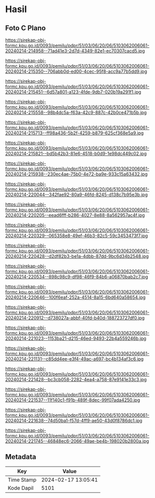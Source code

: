 # Hasil

## Foto C Plano

https://sirekap-obj-formc.kpu.go.id/0093/pemilu/pdpr/51/03/06/20/06/5103062006061-20240214-214958--71ad41e3-2d7d-4349-82e1-ec70307cacd5.jpg

https://sirekap-obj-formc.kpu.go.id/0093/pemilu/pdpr/51/03/06/20/06/5103062006061-20240214-215350--706abb0d-ed00-4cec-95f8-acc9a77b5dd9.jpg

https://sirekap-obj-formc.kpu.go.id/0093/pemilu/pdpr/51/03/06/20/06/5103062006061-20240214-215451--6d57a801-a123-4fde-9db7-020b19a291f1.jpg

https://sirekap-obj-formc.kpu.go.id/0093/pemilu/pdpr/51/03/06/20/06/5103062006061-20240214-215558--98b4dc5a-f63a-42c9-887c-42b0ce471b5b.jpg

https://sirekap-obj-formc.kpu.go.id/0093/pemilu/pdpr/51/03/06/20/06/5103062006061-20240214-215713--ff98a436-5b2f-4259-b879-625cf368e5a9.jpg

https://sirekap-obj-formc.kpu.go.id/0093/pemilu/pdpr/51/03/06/20/06/5103062006061-20240214-215821--bd5b42b3-81e6-4518-b0d9-1e98dc449c02.jpg

https://sirekap-obj-formc.kpu.go.id/0093/pemilu/pdpr/51/03/06/20/06/5103062006061-20240214-215938--230ec4ae-75b0-4e72-ba9e-933c15a63432.jpg

https://sirekap-obj-formc.kpu.go.id/0093/pemilu/pdpr/51/03/06/20/06/5103062006061-20240214-220044--342fae92-80a9-46fd-8245-d138c7b95e3b.jpg

https://sirekap-obj-formc.kpu.go.id/0093/pemilu/pdpr/51/03/06/20/06/5103062006061-20240214-220205--eead6fff-b286-4027-8e88-8a562957ac4f.jpg

https://sirekap-obj-formc.kpu.go.id/0093/pemilu/pdpr/51/03/06/20/06/5103062006061-20240214-220329--065358e8-49ef-46b3-82c5-59c3453473f7.jpg

https://sirekap-obj-formc.kpu.go.id/0093/pemilu/pdpr/51/03/06/20/06/5103062006061-20240214-220428--d2df82b3-be1a-4dbb-87dd-9bc6d34b2548.jpg

https://sirekap-obj-formc.kpu.go.id/0093/pemilu/pdpr/51/03/06/20/06/5103062006061-20240214-220534--898c98c9-df98-46f9-84b6-a06870bab2c7.jpg

https://sirekap-obj-formc.kpu.go.id/0093/pemilu/pdpr/51/03/06/20/06/5103062006061-20240214-220646--100f6eaf-252a-4514-8a15-6bd640a58654.jpg

https://sirekap-obj-formc.kpu.go.id/0093/pemilu/pdpr/51/03/06/20/06/5103062006061-20240214-220912--d738027a-abbf-40fd-b40d-188723727df0.jpg

https://sirekap-obj-formc.kpu.go.id/0093/pemilu/pdpr/51/03/06/20/06/5103062006061-20240214-221023--1153ba21-d215-46ed-9493-22b4a559246b.jpg

https://sirekap-obj-formc.kpu.go.id/0093/pemilu/pdpr/51/03/06/20/06/5103062006061-20240214-221131--c85dd4ee-e3f4-49ac-a697-bc4b134af3c6.jpg

https://sirekap-obj-formc.kpu.go.id/0093/pemilu/pdpr/51/03/06/20/06/5103062006061-20240214-221428--bc3cb058-2282-4ea4-a758-87e9141e33c3.jpg

https://sirekap-obj-formc.kpu.go.id/0093/pemilu/pdpr/51/03/06/20/06/5103062006061-20240214-221537--11f140c1-f91b-489f-8dec-99f07ada4250.jpg

https://sirekap-obj-formc.kpu.go.id/0093/pemilu/pdpr/51/03/06/20/06/5103062006061-20240214-221638--74d50ba1-f57d-4ff9-ae50-43d0f8786dc1.jpg

https://sirekap-obj-formc.kpu.go.id/0093/pemilu/pdpr/51/03/06/20/06/5103062006061-20240214-221745--46848ec6-2066-49ae-be4b-198020b2800a.jpg


## Metadata

| Key        | Value               |
| ---------- | ------------------- |
| Time Stamp | 2024-02-17 13:05:41 |
| Kode Dapil | 5101                |



